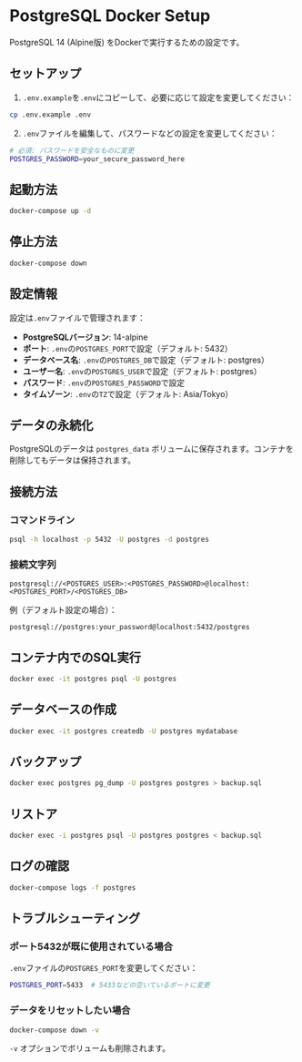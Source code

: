 # PostgreSQL Docker Setup

PostgreSQL 14 (Alpine版) をDockerで実行するための設定です。

## セットアップ

1. `.env.example`を`.env`にコピーして、必要に応じて設定を変更してください：

```bash
cp .env.example .env
```

2. `.env`ファイルを編集して、パスワードなどの設定を変更してください：

```bash
# 必須: パスワードを安全なものに変更
POSTGRES_PASSWORD=your_secure_password_here
```

## 起動方法

```bash
docker-compose up -d
```

## 停止方法

```bash
docker-compose down
```

## 設定情報

設定は`.env`ファイルで管理されます：

- **PostgreSQLバージョン**: 14-alpine
- **ポート**: `.env`の`POSTGRES_PORT`で設定（デフォルト: 5432）
- **データベース名**: `.env`の`POSTGRES_DB`で設定（デフォルト: postgres）
- **ユーザー名**: `.env`の`POSTGRES_USER`で設定（デフォルト: postgres）
- **パスワード**: `.env`の`POSTGRES_PASSWORD`で設定
- **タイムゾーン**: `.env`の`TZ`で設定（デフォルト: Asia/Tokyo）

## データの永続化

PostgreSQLのデータは `postgres_data` ボリュームに保存されます。コンテナを削除してもデータは保持されます。

## 接続方法

### コマンドライン

```bash
psql -h localhost -p 5432 -U postgres -d postgres
```

### 接続文字列

```
postgresql://<POSTGRES_USER>:<POSTGRES_PASSWORD>@localhost:<POSTGRES_PORT>/<POSTGRES_DB>
```

例（デフォルト設定の場合）：
```
postgresql://postgres:your_password@localhost:5432/postgres
```

## コンテナ内でのSQL実行

```bash
docker exec -it postgres psql -U postgres
```

## データベースの作成

```bash
docker exec -it postgres createdb -U postgres mydatabase
```

## バックアップ

```bash
docker exec postgres pg_dump -U postgres postgres > backup.sql
```

## リストア

```bash
docker exec -i postgres psql -U postgres postgres < backup.sql
```

## ログの確認

```bash
docker-compose logs -f postgres
```

## トラブルシューティング

### ポート5432が既に使用されている場合

`.env`ファイルの`POSTGRES_PORT`を変更してください：

```bash
POSTGRES_PORT=5433  # 5433などの空いているポートに変更
```

### データをリセットしたい場合

```bash
docker-compose down -v
```

`-v` オプションでボリュームも削除されます。
